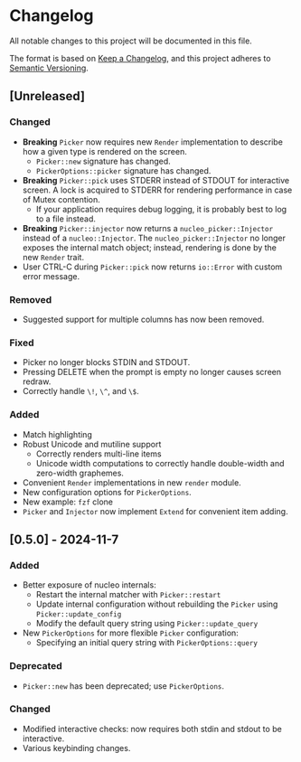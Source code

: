 # Changelog

All notable changes to this project will be documented in this file.

The format is based on [Keep a Changelog](https://keepachangelog.com/en/1.1.0/),
and this project adheres to [Semantic Versioning](https://semver.org/spec/v2.0.0.html).

## [Unreleased]

### Changed
- **Breaking** `Picker` now requires new `Render` implementation to describe how a given type is rendered on the screen.
  - `Picker::new` signature has changed.
  - `PickerOptions::picker` signature has changed.
- **Breaking** `Picker::pick` uses STDERR instead of STDOUT for interactive screen. A lock is acquired to STDERR for rendering performance in case of Mutex contention.
  - If your application requires debug logging, it is probably best to log to a file instead.
- **Breaking** `Picker::injector` now returns a `nucleo_picker::Injector` instead of a `nucleo::Injector`. The `nucleo_picker::Injector` no longer exposes the internal match object; instead, rendering is done by the new `Render` trait.
- User CTRL-C during `Picker::pick` now returns `io::Error` with custom error message.

### Removed
- Suggested support for multiple columns has now been removed.

### Fixed
- Picker no longer blocks STDIN and STDOUT.
- Pressing DELETE when the prompt is empty no longer causes screen redraw.
- Correctly handle `\!`, `\^`, and `\$`.

### Added
- Match highlighting
- Robust Unicode and mutiline support
  - Correctly renders multi-line items
  - Unicode width computations to correctly handle double-width and zero-width graphemes.
- Convenient `Render` implementations in new `render` module.
- New configuration options for `PickerOptions`.
- New example: `fzf` clone
- `Picker` and `Injector` now implement `Extend` for convenient item adding.

## [0.5.0] - 2024-11-7

### Added
- Better exposure of nucleo internals:
  - Restart the internal matcher with `Picker::restart`
  - Update internal configuration without rebuilding the `Picker` using `Picker::update_config`
  - Modify the default query string using `Picker::update_query`
- New `PickerOptions` for more flexible `Picker` configuration:
  - Specifying an initial query string with `PickerOptions::query`

### Deprecated
- `Picker::new` has been deprecated; use `PickerOptions`.

### Changed
- Modified interactive checks: now requires both stdin and stdout to be interactive.
- Various keybinding changes.
